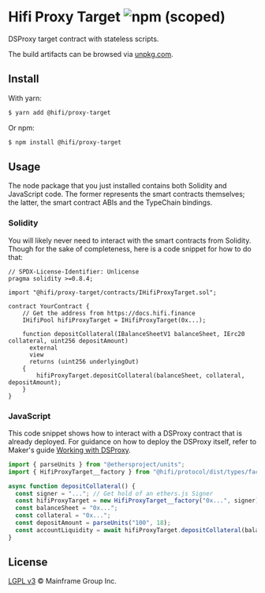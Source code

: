 # Hifi Proxy Target ![npm (scoped)](https://img.shields.io/npm/v/@hifi/proxy-target)

DSProxy target contract with stateless scripts.

The build artifacts can be browsed via [unpkg.com](https://unpkg.com/browse/@hifi/proxy-target@latest/).

## Install

With yarn:

```bash
$ yarn add @hifi/proxy-target
```

Or npm:

```bash
$ npm install @hifi/proxy-target
```

## Usage

The node package that you just installed contains both Solidity and JavaScript code. The former represents the smart contracts
themselves; the latter, the smart contract ABIs and the TypeChain bindings.

### Solidity

You will likely never need to interact with the smart contracts from Solidity. Though for the sake of completeness, here is a code snippet for how to do that:

```solidity
// SPDX-License-Identifier: Unlicense
pragma solidity >=0.8.4;

import "@hifi/proxy-target/contracts/IHifiProxyTarget.sol";

contract YourContract {
    // Get the address from https://docs.hifi.finance
    IHifiPool hifiProxyTarget = IHifiProxyTarget(0x...);

    function depositCollateral(IBalanceSheetV1 balanceSheet, IErc20 collateral, uint256 depositAmount)
      external
      view
      returns (uint256 underlyingOut)
    {
        hifiProxyTarget.depositCollateral(balanceSheet, collateral, depositAmount);
    }
}
```

### JavaScript

This code snippet shows how to interact with a DSProxy contract that is already deployed. For guidance on how to
deploy the DSProxy itself, refer to Maker's guide [Working with
DSProxy](https://github.com/makerdao/developerguides/blob/master/devtools/working-with-dsproxy/working-with-dsproxy.md).

```js
import { parseUnits } from "@ethersproject/units";
import { HifiProxyTarget__factory } from "@hifi/protocol/dist/types/factories/HifiProxyTarget__factory";

async function depositCollateral() {
  const signer = "..."; // Get hold of an ethers.js Signer
  const hifiProxyTarget = new HifiProxyTarget__factory("0x...", signer); // Get the address from https://docs.hifi.finance
  const balanceSheet = "0x...";
  const collateral = "0x...";
  const depositAmount = parseUnits("100", 18);
  const accountLiquidity = await hifiProxyTarget.depositCollateral(balanceSheet, collateral, depositAmount);
}
```

## License

[LGPL v3](./LICENSE.md) © Mainframe Group Inc.
